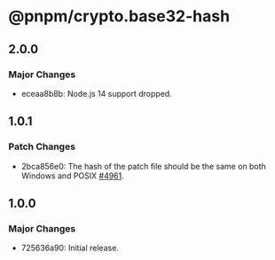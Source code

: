 # @pnpm/crypto.base32-hash

## 2.0.0

### Major Changes

- eceaa8b8b: Node.js 14 support dropped.

## 1.0.1

### Patch Changes

- 2bca856e0: The hash of the patch file should be the same on both Windows and POSIX [#4961](https://github.com/pnpm/pnpm/issues/4961).

## 1.0.0

### Major Changes

- 725636a90: Initial release.
